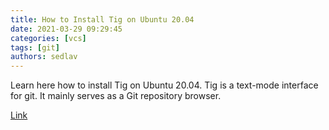 ```yaml
---
title: How to Install Tig on Ubuntu 20.04
date: 2021-03-29 09:29:45
categories: [vcs]
tags: [git]
authors: sedlav
---
```


Learn here how to install Tig on Ubuntu 20.04. Tig is a text-mode interface for git. It mainly serves as a Git repository browser.

[Link](https://linoxide.com/how-to-install-tig-on-ubuntu-20-04/)
